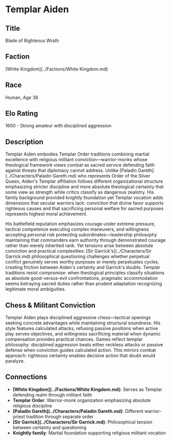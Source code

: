 <!-- Expanded by AI: 2025-10-13 -->

# Templar Aiden

## Title
Blade of Righteous Wrath

## Faction
[White Kingdom](../Factions/White Kingdom.md)

## Race
Human, Age 36

## Elo Rating
1600 - Strong amateur with disciplined aggression

## Description

Templar Aiden embodies Templar Order traditions combining martial excellence with religious militant conviction—warrior-monks whose theological framework views combat as sacred service defending faith against threats that diplomacy cannot address. Unlike [Paladin Gareth](../Characters/Paladin Gareth.md) who represents Order of the Silver Queen, Aiden's Templar affiliation follows different organizational structure emphasizing stricter discipline and more absolute theological certainty that some view as strength while critics classify as dangerous zealotry. His family background provided knightly foundation yet Templar vocation adds dimensions that secular warriors lack: conviction that divine favor supports righteous causes and that sacrificing personal welfare for sacred purposes represents highest moral achievement.

His battlefield reputation emphasizes courage under extreme pressure, tactical competence executing complex maneuvers, and willingness accepting personal risk protecting subordinates—leadership philosophy maintaining that commanders earn authority through demonstrated courage rather than merely inherited rank. Yet tensions arise between absolute conviction and practical complexities: [Sir Garrick's](../Characters/Sir Garrick.md) philosophical questioning challenges whether perpetual conflict genuinely serves worthy purposes or merely perpetuates cycles, creating friction between Aiden's certainty and Garrick's doubts. Templar traditions resist compromise: when theological principles classify situations as absolute good-versus-evil confrontations, pragmatic accommodation seems betraying sacred duties rather than prudent adaptation recognizing legitimate moral ambiguities.

## Chess & Militant Conviction

Templar Aiden plays disciplined aggressive chess—tactical openings seeking concrete advantages while maintaining structural soundness. His style features calculated attacks, refusing passive positions when active play serves objectives, and willingness sacrificing material when dynamic compensation provides practical chances. Games reflect templar philosophy: disciplined aggression beats either reckless attacks or passive defense when conviction guides calculated action. This mirrors combat approach: righteous certainty enables decisive action that doubt would paralyze.

## Connections

- **[White Kingdom](../Factions/White Kingdom.md)**: Serves as Templar defending realm through militant faith
- **Templar Order**: Warrior-monk organization emphasizing absolute religious discipline
- **[Paladin Gareth](../Characters/Paladin Gareth.md)**: Different warrior-priest tradition through separate order
- **[Sir Garrick](../Characters/Sir Garrick.md)**: Philosophical tension between certainty and questioning
- **Knightly family**: Martial foundation supporting religious militant vocation

